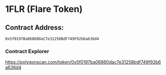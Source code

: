 # 1FLR (Flare Token)

## Contract Address:
`0x5f0197Ba06860DaC7e31258BdF749F92b6a636d4`

### Contract Explorer
https://polygonscan.com/token/0x5f0197ba06860dac7e31258bdf749f92b6a636d4
